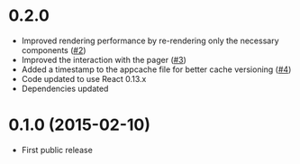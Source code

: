 # 0.2.0 #

* Improved rendering performance by re-rendering only the necessary components ([#2][])
* Improved the interaction with the pager ([#3][])
* Added a timestamp to the appcache file for better cache versioning ([#4][]) 
* Code updated to use React 0.13.x
* Dependencies updated

[#2]: https://github.com/AurelioDeRosa/ConfAgenda/issues/2
[#3]: https://github.com/AurelioDeRosa/ConfAgenda/issues/3
[#4]: https://github.com/AurelioDeRosa/ConfAgenda/issues/4

# 0.1.0 (2015-02-10) #

* First public release